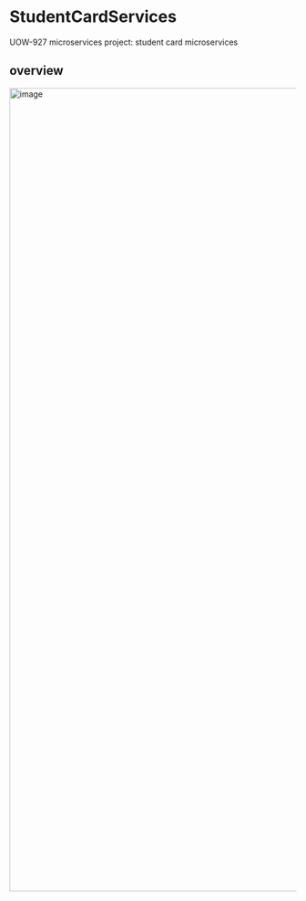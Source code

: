 # StudentCardServices
UOW-927 microservices project: student card microservices

## overview
<img width="1408" alt="image" src="https://github.com/xm694/StudentCardServices/assets/113323600/2b2abd04-2e15-43ee-8716-5f8b90ea3ef5">

